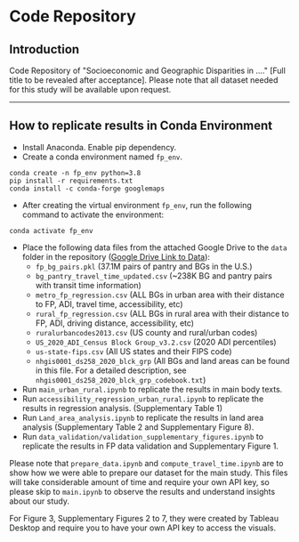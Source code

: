 # Code Repository

## Introduction 

Code Repository of "Socioeconomic and Geographic Disparities in ...." [Full title to be revealed after acceptance]. Please note that all dataset needed for this study will be available upon request. 

----------
## How to replicate results in Conda Environment

- Install Anaconda. Enable pip dependency. 
- Create a conda environment named `fp_env`. 

```conda
conda create -n fp_env python=3.8
pip install -r requirements.txt
conda install -c conda-forge googlemaps
```
- After creating the virtual environment `fp_env`, run the following command to activate the environment: 
```conda
conda activate fp_env
```

- Place the following data files from the attached Google Drive to the `data` folder in the repository ([Google Drive Link to Data](https://drive.google.com/drive/folders/1t_jOIKYtD_pKVYPa9V6dU00FPQ6RoHv7?usp=sharing)):
    - `fp_bg_pairs.pkl` (37.1M pairs of pantry and BGs in the U.S.)
    - `bg_pantry_travel_time_updated.csv` (~238K BG and pantry pairs with transit time information)
    - `metro_fp_regression.csv` (ALL BGs in urban area with their distance to FP, ADI, travel time, accessibility, etc)
	- `rural_fp_regression.csv` (ALL BGs in rural area with their distance to FP, ADI, driving distance, accessibility, etc)
    - `ruralurbancodes2013.csv` (US county and rural/urban codes)
    - `US_2020_ADI_Census Block Group_v3.2.csv` (2020 ADI percentiles)
    - `us-state-fips.csv` (All US states and their FIPS code)
	- `nhgis0001_ds258_2020_blck_grp` (All BGs and land areas can be found in this file. For a detailed description, see `nhgis0001_ds258_2020_blck_grp_codebook.txt`)
- Run `main_urban_rural.ipynb` to replicate the results in main body texts. 
- Run `accessibility_regression_urban_rural.ipynb` to replicate the results in regression analysis. (Supplementary Table 1)
- Run `Land_area_analysis.ipynb` to replicate the results in land area analysis (Supplementary Table 2 and Supplementary Figure 8). 
- Run `data_validation/validation_supplementary_figures.ipynb` to replicate the results in FP data validation and Supplementary Figure 1. 


Please note that `prepare_data.ipynb` and `compute_travel_time.ipynb` are to show how we were able to prepare our dataset for the main study. This files will take considerable amount of time and require your own API key, so please skip to `main.ipynb` to observe the results and understand insights about our study. 

For Figure 3, Supplementary Figures 2 to 7, they were created by Tableau Desktop and require you to have your own API key to access the visuals. 

